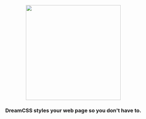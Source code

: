 <p align="center">
<img src="https://user-images.githubusercontent.com/86574651/129358171-cead1d88-434b-418e-8fc4-2c615df5f83e.png" height="300px">
</p>
<h3 align="center">DreamCSS styles your web page so you don't have to.</h3>
